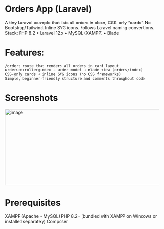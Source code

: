 # Orders App (Laravel)
A tiny Laravel example that lists all orders in clean, CSS-only “cards”.
No Bootstrap/Tailwind. Inline SVG icons. Follows Laravel naming conventions.
Stack: PHP 8.2 • Laravel 12.x • MySQL (XAMPP) • Blade

# Features:
    /orders route that renders all orders in card layout
    OrderController@index → Order model → Blade view (orders/index)
    CSS-only cards + inline SVG icons (no CSS frameworks)
    Simple, beginner-friendly structure and comments throughout code

# Screenshots
<img width="939" height="250" alt="image" src="https://github.com/user-attachments/assets/012e087c-7bf5-40ea-a940-1183d9d3ec9c" />

# Prerequisites
 XAMPP (Apache + MySQL)
 PHP 8.2+ (bundled with XAMPP on Windows or installed separately)
 Composer

